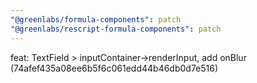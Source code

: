 ```yaml
---
"@greenlabs/formula-components": patch
"@greenlabs/rescript-formula-components": patch
---
```


feat: TextField > inputContainer->renderInput, add onBlur (74afef435a08ee6b5f6c061edd44b46db0d7e516)
